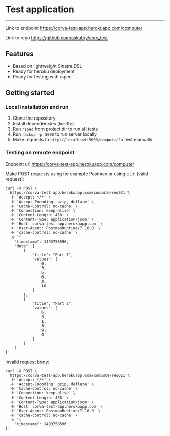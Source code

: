 # Test application
---
Link to endpoint https://corva-test-app.herokuapp.com/compute/

Link to repo https://github.com/askubiy/corv_test


## Features

- Based on lightweight Sinatra DSL
- Ready for heroku deployment
- Ready for testing with rspec

## Getting started

### Local installation and run

1. Clone the repository
2. Install dependencies (`bundle`)
6. Run `rspec` from project dir to run all tests
7. Run `rackup -p 5000` to run server locally
8. Make requests to `http://localhost:5000/compute/` to test manually

### Testing on remote endpoint

Endpoint url https://corva-test-app.herokuapp.com/compute/

Make POST requests using for example Postman or using cUrl (valid request):

```
curl -X POST \
  https://corva-test-app.herokuapp.com/compute/req021 \
  -H 'Accept: */*' \
  -H 'Accept-Encoding: gzip, deflate' \
  -H 'Cache-Control: no-cache' \
  -H 'Connection: keep-alive' \
  -H 'Content-Length: 458' \
  -H 'Content-Type: application/json' \
  -H 'Host: corva-test-app.herokuapp.com' \
  -H 'User-Agent: PostmanRuntime/7.18.0' \
  -H 'cache-control: no-cache' \
  -d '{
    "timestamp": 1493758596,
    "data": [
        {
            "title": "Part 1",
            "values": [
                0,
                3,
                5,
                6,
                2,
                10
            ]
        },
        {
            "title": "Part 2",
            "values": [
                6,
                3,
                1,
                3,
                9,
                4
            ]
        }
    ]
}'
```

Invalid request body:

```
curl -X POST \
  https://corva-test-app.herokuapp.com/compute/req021 \
  -H 'Accept: */*' \
  -H 'Accept-Encoding: gzip, deflate' \
  -H 'Cache-Control: no-cache' \
  -H 'Connection: keep-alive' \
  -H 'Content-Length: 458' \
  -H 'Content-Type: application/json' \
  -H 'Host: corva-test-app.herokuapp.com' \
  -H 'User-Agent: PostmanRuntime/7.18.0' \
  -H 'cache-control: no-cache' \
  -d '{
    "timestamp": 1493758596
}'
```

